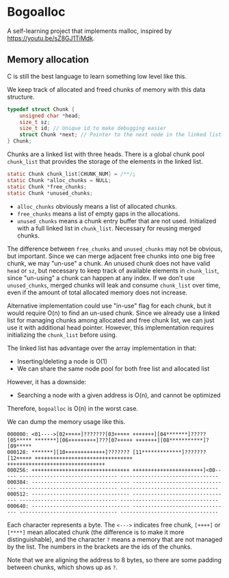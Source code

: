 # Bogoalloc

A self-learning project that implements malloc, inspired by
https://youtu.be/sZ8GJ1TiMdk.

## Memory allocation

C is still the best language to learn something low level like this.

We keep track of allocated and freed chunks of memory with this data structure.

```C
typedef struct Chunk {
    unsigned char *head;
    size_t sz;
    size_t id; // Unique id to make debugging easier
    struct Chunk *next; // Pointer to the next node in the linked list
} Chunk;
```

Chunks are a linked list with three heads.
There is a global chunk pool `chunk_list` that provides the storage of the elements in the linked list.

```c
static Chunk chunk_list[CHUNK_NUM] = /**/;
static Chunk *alloc_chunks = NULL;
static Chunk *free_chunks;
static Chunk *unused_chunks;
```

* `alloc_chunks` obviously means a list of allocated chunks.
* `free_chunks` means a list of empty gaps in the allocations.
* `unused_chunks` means a chunk entry buffer that are not used. Initialized with a full linked list in `chunk_list`. Necessary for reusing merged chunks.

The difference between `free_chunks` and `unused_chunks` may not be obvious, but important.
Since we can merge adjacent free chunks into one big free chunk, we may "un-use" a chunk.
An unused chunk does not have valid `head` or `sz`, but necessary to keep track of available elements
in `chunk_list`, since "un-using" a chunk can happen at any index.
If we don't use `unused_chunks`, merged chunks will leak and consume `chunk_list` over time, even if the amount of total allocated memory does not
increase.

Alternative implementation could use "in-use" flag for each chunk, but it would
require O(n) to find an un-used chunk.
Since we already use a linked list for managing chunks among allocated and free
chunk list, we can just use it with additional head pointer.
However, this implementation requires initializing the `chunk_list` before using.

The linked list has advantage over the array implementation in that:

* Inserting/deleting a node is O(1)
* We can share the same node pool for both free list and allocated list

However, it has a downside:

* Searching a node with a given address is O(n), and cannot be optimized

Therefore, `bogoalloc` is O(n) in the worst case.

We can dump the memory usage like this.

```
000000: <01---->[02+++++]???????[03+++++ +++++++][04*******]?????[05***** *******][06+++++++++]???[07+++++ +++++++][08***********]?[09*****
000128: *******][10+++++++++++++]??????? [11*************]???????[12+++++ ++++++++++++++++++++++++++++++++ ++++++++++++++++++++++++++++++++
000256: ++++++++++++++++++++++++++++++++ +++++++++++++++++++++++]<00----- -------------------------------- --------------------------------
000384: -------------------------------- -------------------------------- -------------------------------- --------------------------------
000512: -------------------------------- -------------------------------- -------------------------------- --------------------------------
000640: -------------------------------- -------------------------------- -------------------------------- --------------------------------
```

Each character represents a byte. The `<--->` indicates free chunk, `[++++]` or `[****]` mean allocated chunk (the difference is to
make it more distinguishable), and the character `?` means a memory that are not managed by the list.
The numbers in the brackets are the ids of the chunks.

Note that we are aligning the address to 8 bytes, so there are some padding between chunks, which shows up as `?`.
